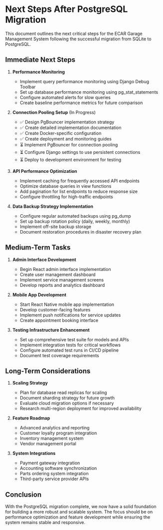 # Next Steps After PostgreSQL Migration

This document outlines the next critical steps for the ECAR Garage Management System following the successful migration from SQLite to PostgreSQL.

## Immediate Next Steps

1. **Performance Monitoring**
   - Implement query performance monitoring using Django Debug Toolbar
   - Set up database performance monitoring using pg_stat_statements
   - Configure automated alerts for slow queries
   - Create baseline performance metrics for future comparison

2. **Connection Pooling Setup** (In Progress)
   - ✅ Design PgBouncer implementation strategy 
   - ✅ Create detailed implementation documentation
   - ✅ Create Docker-specific configuration
   - ✅ Create deployment and monitoring guides
   - ⏳ Implement PgBouncer for connection pooling
   - ⏳ Configure Django settings to use persistent connections
   - ⏳ Deploy to development environment for testing

3. **API Performance Optimization**
   - Implement caching for frequently accessed API endpoints
   - Optimize database queries in view functions
   - Add pagination for list endpoints to reduce response size
   - Configure throttling for high-traffic endpoints

4. **Data Backup Strategy Implementation**
   - Configure regular automated backups using pg_dump
   - Set up backup rotation policy (daily, weekly, monthly)
   - Implement off-site backup storage
   - Document restoration procedures in disaster recovery plan

## Medium-Term Tasks

1. **Admin Interface Development**
   - Begin React admin interface implementation
   - Create user management dashboard
   - Implement service management screens
   - Develop reports and analytics dashboard

2. **Mobile App Development**
   - Start React Native mobile app implementation
   - Develop customer-facing features
   - Implement push notifications for service updates
   - Create appointment booking interface

3. **Testing Infrastructure Enhancement**
   - Set up comprehensive test suite for models and APIs
   - Implement integration tests for critical workflows
   - Configure automated test runs in CI/CD pipeline
   - Document test coverage requirements

## Long-Term Considerations

1. **Scaling Strategy**
   - Plan for database read replicas for scaling
   - Document sharding strategy for future growth
   - Evaluate cloud migration options if necessary
   - Research multi-region deployment for improved availability

2. **Feature Roadmap**
   - Advanced analytics and reporting
   - Customer loyalty program integration
   - Inventory management system
   - Vendor management portal

3. **System Integrations**
   - Payment gateway integration
   - Accounting software synchronization
   - Parts ordering system integration
   - Third-party service provider APIs

## Conclusion

With the PostgreSQL migration complete, we now have a solid foundation for building a more robust and scalable system. The focus should be on performance optimization and feature development while ensuring the system remains stable and responsive. 